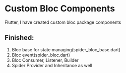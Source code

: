 # Custom Bloc Components

Flutter, I have created custom bloc package components

## Finished:
1. Bloc base for state managing(spider_bloc_base.dart)
2. Bloc event(spider_bloc.dart)
3. Bloc Consumer, Listener, Builder
4. Spider Provider and Inheritance as well
